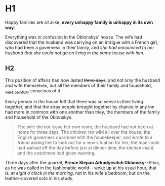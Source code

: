 # H1
Happy families are all alike; **every unhappy family is unhappy in its own way**.

Everything was in confusion in the Oblonskys' house. The wife had discovered that the husband was carrying on an intrigue with a French girl, who had been a governess in their family, and _she had announced to her husband that she could not go on living in the same house with him_. 

## H2
This position of affairs had now lasted ~~three days~~, and not only the husband and wife themselves, but all the members of their family and household, <sub>were painfully</sub> conscious of it.

Every person in the house felt that there was so sense in their living together, and that the stray people brought together by chance in any inn had more in common with one another than they, the members of the family and household of the Oblonskys.

> The wife did not leave her own room, the husband had not been at home for three days. The children ran wild all over the house; the English governess quarreled with the housekeeper, and wrote to a friend asking her to look out for a new situation for her; the man-cook had walked off the day before just at dinner time; the kitchen-maid, and the coachman had given warning.

Three days after the quarrel, **Prince Stepan Arkadyevitch Oblonsky**--Stiva, as he was called in the fashionable world-- woke up at his usual hour, that is, at _eight o'clock in the morning_, not in his wife's bedroom, but on the leather-covered sofa in his study.
